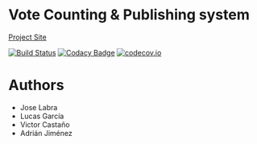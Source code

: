 # Vote Counting & Publishing system

[Project Site](http://arquisoft.github.io/VoteCounting_4a/)

[![Build Status](https://travis-ci.org/Arquisoft/VoteCounting_4a.svg?branch=master)](https://travis-ci.org/Arquisoft/VoteCounting_4a)
[![Codacy Badge](https://api.codacy.com/project/badge/grade/90db566fc1724bbaa9e774c0b6dda812)](https://www.codacy.com/app/jelabra/VoteCounting_4a)
[![codecov.io](https://codecov.io/github/Arquisoft/VoteCounting_4a/coverage.svg?branch=master)](https://codecov.io/github/Arquisoft/VoteCounting_4a?branch=master)


# Authors

* Jose Labra
* Lucas García
* Victor Castaño
* Adrián Jiménez


 
 

